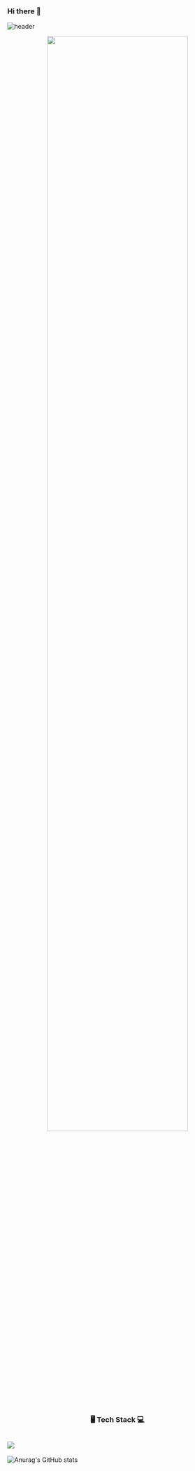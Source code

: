 ### Hi there 👋

<!--
**xuio-0528/xuio-0528** is a ✨ _special_ ✨ repository because its `README.md` (this file) appears on your GitHub profile.

Here are some ideas to get you started:

- 🔭 I’m currently working on ...
- 🌱 I’m currently learning ...
- 👯 I’m looking to collaborate on ...
- 🤔 I’m looking for help with ...
- 💬 Ask me about ...
- 📫 How to reach me: ...
- 😄 Pronouns: ...
- ⚡ Fun fact: ...
-->
![header](https://capsule-render.vercel.app/api?type=rect&color=auto&height=300&section=header&text=Eunki%20Kim&fontSize=60)
<p align="center">
<img src = "https://user-images.githubusercontent.com/81913386/149950363-c2174677-47fb-43cf-bbc8-de2b209ac5ef.gif" width = "80%">


<h3 align="center"><b> 🖥 Tech Stack 💻 </b></h3></br>
<img src="https://img.shields.io/badge/Python-#3776AB?style=flat-badge&logo=Python&logoColor=white"/></a> &nbsp


![Anurag's GitHub stats](https://github-readme-stats.vercel.app/api?username=anuraghazra&show_icons=true&theme=dracula)
